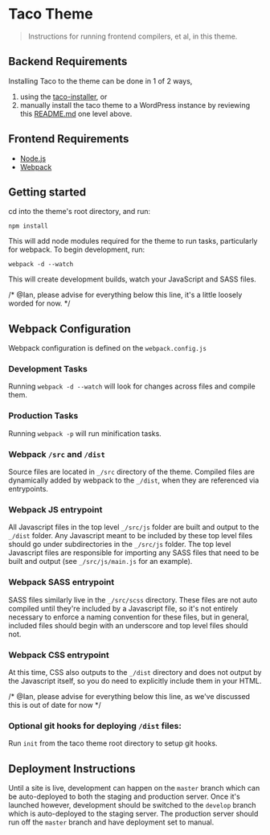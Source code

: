 # Taco Theme
> Instructions for running frontend compilers, et al, in this theme.

## Backend Requirements

Installing Taco to the theme can be done in 1 of 2 ways,

1. using the [taco-installer](https://github.com/tacowordpress/taco-installer), or
2. manually install the taco theme to a WordPress instance by reviewing this [README.md](https://github.com/tacowordpress/taco-theme) one level above.

## Frontend Requirements
* [Node.js](https://nodejs.org/en/)
* [Webpack](https://webpack.github.io/docs/installation.html)

## Getting started

cd into the theme's root directory, and run:

`npm install`

This will add node modules required for the theme to run tasks, particularly for webpack. To begin development, run:

`webpack -d --watch`

This will create development builds, watch your JavaScript and SASS files.

/* @Ian, please advise for everything below this line, it's a little loosely worded for now. */

## Webpack Configuration

Webpack configuration is defined on the `webpack.config.js`

### Development Tasks

Running `webpack -d --watch` will look for changes across files and compile them.

### Production Tasks

Running `webpack -p` will run minification tasks.

### Webpack `/src` and `/dist`

Source files are located in `_/src` directory of the theme. Compiled files are dynamically added by webpack to the `_/dist`, when they are referenced via entrypoints.

### Webpack JS entrypoint

All Javascript files in the top level `_/src/js` folder are built and output to the `_/dist` folder.  Any Javascript meant to be included by these top level files should go under subdirectories in the `_/src/js` folder.  The top level Javascript files are responsible for importing any SASS files that need to be built and output (see `_/src/js/main.js` for an example).

### Webpack SASS entrypoint
SASS files similarly live in the `_/src/scss` directory.  These files are not auto compiled until they're included by a Javascript file, so it's not entirely necessary to enforce a naming convention for these files, but in general, included files should begin with an underscore and top level files should not.

### Webpack CSS entrypoint
At this time, CSS also outputs to the `_/dist` directory and does not output by the Javascript itself, so you do need to explicitly include them in your HTML.

/* @Ian, please advise for everything below this line, as we've discussed this is out of date for now */

### Optional git hooks for deploying `/dist` files:
Run `init` from the taco theme root directory to setup git hooks.

## Deployment Instructions
Until a site is live, development can happen on the `master` branch which can be auto-deployed to both the staging and production server.  Once it's launched however, development should be switched to the `develop` branch which is auto-deployed to the staging server.  The production server should run off the `master` branch and have deployment set to manual.



